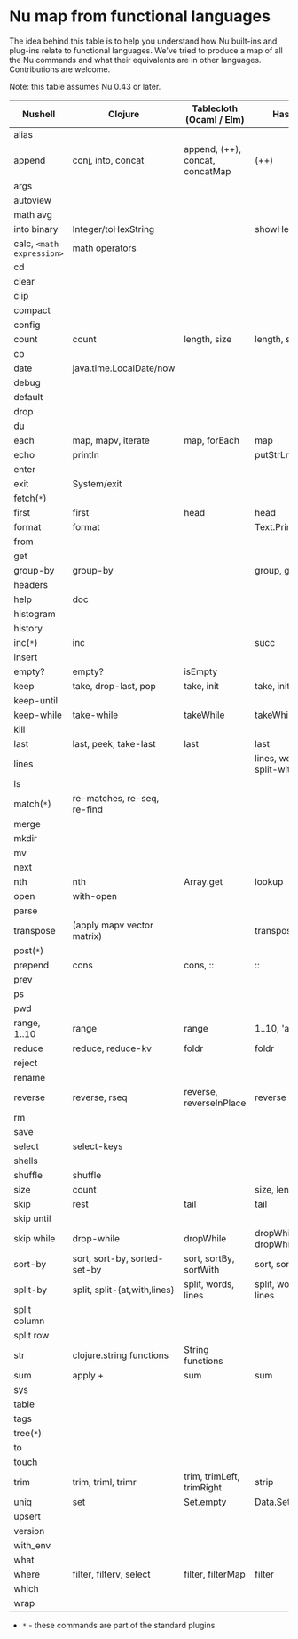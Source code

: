 # Nu map from functional languages

The idea behind this table is to help you understand how Nu built-ins and plug-ins relate to functional languages. We've tried to produce a map of all the Nu commands and what their equivalents are in other languages. Contributions are welcome.

Note: this table assumes Nu 0.43 or later.


| Nushell                | Clojure                       | Tablecloth (Ocaml / Elm)                             | Haskell                                    |                                                 |
| ---------------------- | ----------------------------- | ---------------------------------------------------- | ------------------------------------------ | ----------------------------------------------- |
| alias                  |                               |                                                      |                                            |                                                 |
| append                 | conj, into, concat            | append, (++), concat, concatMap                      | (++)                                       |                                                 |
| args                   |                               |                                                      |                                            |                                                 |
| autoview               |                               |                                                      |                                            |                                                 |
| math avg               |                               |                                                      |                                            |                                                 |
| into binary            | Integer/toHexString           |                                                      | showHex                                    |                                                 |
| calc, `<math expression>`| math operators              |                                                      |                                            |                                                 |
| cd                     |                               |                                                      |                                            |                                                 |
| clear                  |                               |                                                      |                                            |                                                 |
| clip                   |                               |                                                      |                                            |                                                 |
| compact                |                               |                                                      |                                            |                                                 |
| config                 |                               |                                                      |                                            |                                                 |
| count                  | count                         | length, size                                         | length, size                               |                                                 |
| cp                     |                               |                                                      |                                            |                                                 |
| date                   | java.time.LocalDate/now       |                                                      |                                            |                                                 |
| debug                  |                               |                                                      |                                            |                                                 |
| default                |                               |                                                      |                                            |                                                 |
| drop                   |                               |                                                      |                                            |                                                 |
| du                     |                               |                                                      |                                            |                                                 |
| each                   | map, mapv, iterate            | map, forEach                                         | map                                        |                                                 |
| echo                   | println                       |                                                      | putStrLn, print                            |                                                 |
| enter                  |                               |                                                      |                                            |                                                 |
| exit                   | System/exit                   |                                                      |                                            |                                                 |
| fetch(`*`)             |                               |                                                      |                                            |                                                 |
| first                  | first                         | head                                                 | head                                       |                                                 |
| format                 | format                        |                                                      | Text.Printf.printf                         |                                                 |
| from                   |                               |                                                      |                                            |                                                 |
| get                    |                               |                                                      |                                            |                                                 |
| group-by               | group-by                      |                                                      | group, groupBy                             |                                                 |
| headers                |                               |                                                      |                                            |                                                 |
| help                   | doc                           |                                                      |                                            |                                                 |
| histogram              |                               |                                                      |                                            |                                                 |
| history                |                               |                                                      |                                            |                                                 |
| inc(`*`)               | inc                           |                                                      | succ                                       |                                                 |
| insert                 |                               |                                                      |                                            |                                                 |
| empty?                 | empty?                        | isEmpty                                              |                                            |                                                 |
| keep                   | take, drop-last, pop          | take, init                                           | take, init                                 |                                                 |
| keep-until             |                               |                                                      |                                            |                                                 |
| keep-while             | take-while                    | takeWhile                                            | takeWhile                                  |                                                 |
| kill                   |                               |                                                      |                                            |                                                 |
| last                   | last, peek, take-last         | last                                                 | last                                       |                                                 |
| lines                  |                               |                                                      | lines, words, split-with                   |                                                 |
| ls                     |                               |                                                      |                                            |                                                 |
| match(`*`)             | re-matches, re-seq, re-find   |                                                      |                                            |                                                 |
| merge                  |                               |                                                      |                                            |                                                 |
| mkdir                  |                               |                                                      |                                            |                                                 |
| mv                     |                               |                                                      |                                            |                                                 |
| next                   |                               |                                                      |                                            |                                                 |
| nth                    | nth                           | Array.get                                            | lookup                                     |                                                 |
| open                   | with-open                     |                                                      |                                            |                                                 |
| parse                  |                               |                                                      |                                            |                                                 |
| transpose              | (apply mapv vector matrix)    |                                                      | transpose                                  |                                                 |
| post(`*`)              |                               |                                                      |                                            |                                                 |
| prepend                | cons                          | cons, ::                                             | ::                                         |                                                 |
| prev                   |                               |                                                      |                                            |                                                 |
| ps                     |                               |                                                      |                                            |                                                 |
| pwd                    |                               |                                                      |                                            |                                                 |
| range, 1..10           | range                         | range                                                | 1..10, 'a'..'f'                            |                                                 |
| reduce                 | reduce, reduce-kv             | foldr                                                | foldr                                      |                                                 |
| reject                 |                               |                                                      |                                            |                                                 |
| rename                 |                               |                                                      |                                            |                                                 |
| reverse                | reverse, rseq                 | reverse, reverseInPlace                              | reverse                                    |                                                 |
| rm                     |                               |                                                      |                                            |                                                 |
| save                   |                               |                                                      |                                            |                                                 |
| select                 | select-keys                   |                                                      |                                            |                                                 |
| shells                 |                               |                                                      |                                            |                                                 |
| shuffle                | shuffle                       |                                                      |                                            |                                                 |
| size                   | count                         |                                                      | size, length                               |                                                 |
| skip                   | rest                          | tail                                                 | tail                                       |                                                 |
| skip until             |                               |                                                      |                                            |                                                 |
| skip while             | drop-while                    | dropWhile                                            | dropWhile, dropWhileEnd                    |                                                 |
| sort-by                | sort, sort-by, sorted-set-by  | sort, sortBy, sortWith                               | sort, sortBy                               |                                                 |
| split-by               | split, split-{at,with,lines}  | split, words, lines                                  | split, words, lines                        |                                                 |
| split column           |                               |                                                      |                                            |                                                 |
| split row              |                               |                                                      |                                            |                                                 |
| str                    | clojure.string functions      | String functions                                     |                                            |                                                 |
| sum                    | apply +                       | sum                                                  | sum                                        |                                                 |
| sys                    |                               |                                                      |                                            |                                                 |
| table                  |                               |                                                      |                                            |                                                 |
| tags                   |                               |                                                      |                                            |                                                 |
| tree(`*`)              |                               |                                                      |                                            |                                                 |
| to                     |                               |                                                      |                                            |                                                 |
| touch                  |                               |                                                      |                                            |                                                 |
| trim                   | trim, triml, trimr            | trim, trimLeft, trimRight                            | strip                                      |                                                 |
| uniq                   | set                           | Set.empty                                            | Data.Set                                   |                                                 |
| upsert                 |                               |                                                      |                                            |                                                 |
| version                |                               |                                                      |                                            |                                                 |
| with_env               |                               |                                                      |                                            |                                                 |
| what                   |                               |                                                      |                                            |                                                 |
| where                  | filter, filterv, select       | filter, filterMap                                    | filter                                     |                                                 |
| which                  |                               |                                                      |                                            |                                                 |
| wrap                   |                               |                                                      |                                            |                                                 |

* `*` - these commands are part of the standard plugins
